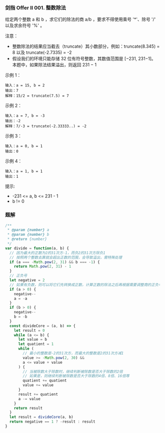 ### 剑指 Offer II 001. 整数除法

给定两个整数 a 和 b ，求它们的除法的商 a/b ，要求不得使用乘号 '\*'、除号 '/' 以及求余符号 '%' 。

注意：

- 整数除法的结果应当截去（truncate）其小数部分，例如：truncate(8.345) = 8 以及 truncate(-2.7335) = -2
- 假设我们的环境只能存储 32 位有符号整数，其数值范围是 [−231, 231−1]。本题中，如果除法结果溢出，则返回 231 − 1

示例 1：

```
输入：a = 15, b = 2
输出：7
解释：15/2 = truncate(7.5) = 7
```

示例 2：

```
输入：a = 7, b = -3
输出：-2
解释：7/-3 = truncate(-2.33333..) = -2
```

示例 3：

```
输入：a = 0, b = 1
输出：0
```

示例 4：

```
输入：a = 1, b = 1
输出：1
```

提示:

- -231 <= a, b <= 231 - 1
- b != 0

### 题解

```js
/**
 * @param {number} a
 * @param {number} b
 * @return {number}
 */
var divide = function(a, b) {
  // 因为最大的正数为2的31次方-1，而负2的31次方除负1
  // 按照两个整数去算就会超出正数的范围，会导致溢出，需特殊处理
  if (a === -Math.pow(2, 31) && b === -1) {
    return Math.pow(2, 31) - 1
  }
  // 正负号
  let negative = 2
  // 如果有负数，则可以将它们先转换成正数，计算正数的除法之后再根据需要调整商的正负号
  if (a > 0) {
    negative--
    a = -a
  }
  if (b > 0) {
    negative--
    b = -b
  }
  const divideCore = (a, b) => {
    let result = 0
    while (a <= b) {
      let value = b
      let quatient = 1
      while (
        // 最小的整数是-2的31次方，而最大的整数是2的31次方减1
        value >= -Math.pow(2, 30) &&
        a <= value + value
      ) {
        // 当被除数大于除数时，继续判断被除数是否大于除数的2倍
        // 如果是，则继续判断被除数是否大于除数的4倍、8倍、16倍等
        quatient += quatient
        value += value
      }
      result += quatient
      a -= value
    }
    return result
  }
  let result = divideCore(a, b)
  return negative == 1 ? -result : result
}
```
